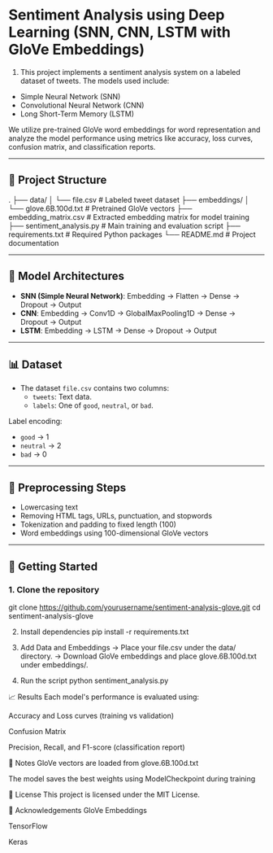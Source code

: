 # Sentiment Analysis using Deep Learning (SNN, CNN, LSTM with GloVe Embeddings)

1. This project implements a sentiment analysis system on a labeled dataset of tweets. The models used include:
- Simple Neural Network (SNN)
- Convolutional Neural Network (CNN)
- Long Short-Term Memory (LSTM)

We utilize pre-trained GloVe word embeddings for word representation and analyze the model performance using metrics like accuracy, loss curves, confusion matrix, and classification reports.

---

## 📁 Project Structure

.
├── data/
│ └── file.csv # Labeled tweet dataset
├── embeddings/
│ └── glove.6B.100d.txt # Pretrained GloVe vectors
├── embedding_matrix.csv # Extracted embedding matrix for model training
├── sentiment_analysis.py # Main training and evaluation script
├── requirements.txt # Required Python packages
└── README.md # Project documentation


---

## 🧠 Model Architectures

- **SNN (Simple Neural Network)**: Embedding → Flatten → Dense → Dropout → Output
- **CNN**: Embedding → Conv1D → GlobalMaxPooling1D → Dense → Dropout → Output
- **LSTM**: Embedding → LSTM → Dense → Dropout → Output

---

## 📊 Dataset

- The dataset `file.csv` contains two columns:
  - `tweets`: Text data.
  - `labels`: One of `good`, `neutral`, or `bad`.

Label encoding:
- `good` → 1
- `neutral` → 2
- `bad` → 0

---

## 🔧 Preprocessing Steps

- Lowercasing text
- Removing HTML tags, URLs, punctuation, and stopwords
- Tokenization and padding to fixed length (100)
- Word embeddings using 100-dimensional GloVe vectors

---

## 🚀 Getting Started

### 1. Clone the repository

git clone https://github.com/yourusername/sentiment-analysis-glove.git
cd sentiment-analysis-glove

2. Install dependencies
   pip install -r requirements.txt

3. Add Data and Embeddings
   -> Place your file.csv under the data/ directory.
   -> Download GloVe embeddings and place glove.6B.100d.txt under embeddings/.
4. Run the script
   python sentiment_analysis.py
   
📈 Results
Each model's performance is evaluated using:

Accuracy and Loss curves (training vs validation)

Confusion Matrix

Precision, Recall, and F1-score (classification report)

📌 Notes
GloVe vectors are loaded from glove.6B.100d.txt

The model saves the best weights using ModelCheckpoint during training

📜 License
This project is licensed under the MIT License.

🙌 Acknowledgements
GloVe Embeddings

TensorFlow

Keras
